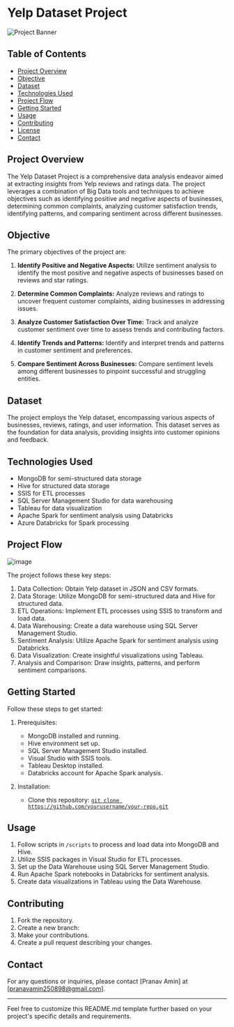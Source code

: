# Yelp Dataset Project

![Project Banner](path-to-project-banner.png)

## Table of Contents

- [Project Overview](#project-overview)
- [Objective](#objective)
- [Dataset](#dataset)
- [Technologies Used](#technologies-used)
- [Project Flow](#project-flow)
- [Getting Started](#getting-started)
- [Usage](#usage)
- [Contributing](#contributing)
- [License](#license)
- [Contact](#contact)

## Project Overview

The Yelp Dataset Project is a comprehensive data analysis endeavor aimed at extracting insights from Yelp reviews and ratings data. The project leverages a combination of Big Data tools and techniques to achieve objectives such as identifying positive and negative aspects of businesses, determining common complaints, analyzing customer satisfaction trends, identifying patterns, and comparing sentiment across different businesses.

## Objective

The primary objectives of the project are:

1. **Identify Positive and Negative Aspects:** Utilize sentiment analysis to identify the most positive and negative aspects of businesses based on reviews and star ratings.

2. **Determine Common Complaints:** Analyze reviews and ratings to uncover frequent customer complaints, aiding businesses in addressing issues.

3. **Analyze Customer Satisfaction Over Time:** Track and analyze customer sentiment over time to assess trends and contributing factors.

4. **Identify Trends and Patterns:** Identify and interpret trends and patterns in customer sentiment and preferences.

5. **Compare Sentiment Across Businesses:** Compare sentiment levels among different businesses to pinpoint successful and struggling entities.

## Dataset

The project employs the Yelp dataset, encompassing various aspects of businesses, reviews, ratings, and user information. This dataset serves as the foundation for data analysis, providing insights into customer opinions and feedback.

## Technologies Used

- MongoDB for semi-structured data storage
- Hive for structured data storage
- SSIS for ETL processes
- SQL Server Management Studio for data warehousing
- Tableau for data visualization
- Apache Spark for sentiment analysis using Databricks
- Azure Databricks for Spark processing

## Project Flow

![image](https://github.com/pranavamin250898/Yelp-Analysis/assets/40302495/71b022df-5a2c-460e-8cb1-42968e184e5f)


The project follows these key steps:

1. Data Collection: Obtain Yelp dataset in JSON and CSV formats.
2. Data Storage: Utilize MongoDB for semi-structured data and Hive for structured data.
3. ETL Operations: Implement ETL processes using SSIS to transform and load data.
4. Data Warehousing: Create a data warehouse using SQL Server Management Studio.
5. Sentiment Analysis: Utilize Apache Spark for sentiment analysis using Databricks.
6. Data Visualization: Create insightful visualizations using Tableau.
7. Analysis and Comparison: Draw insights, patterns, and perform sentiment comparisons.

## Getting Started

Follow these steps to get started:

1. Prerequisites:
   - MongoDB installed and running.
   - Hive environment set up.
   - SQL Server Management Studio installed.
   - Visual Studio with SSIS tools.
   - Tableau Desktop installed.
   - Databricks account for Apache Spark analysis.

2. Installation:
   - Clone this repository: [`git clone https://github.com/yourusername/your-repo.git`](https://github.com/pranavamin250898/Yelp-Analysis.git)

## Usage

1. Follow scripts in `/scripts` to process and load data into MongoDB and Hive.
2. Utilize SSIS packages in Visual Studio for ETL processes.
3. Set up the Data Warehouse using SQL Server Management Studio.
4. Run Apache Spark notebooks in Databricks for sentiment analysis.
5. Create data visualizations in Tableau using the Data Warehouse.

## Contributing

1. Fork the repository.
2. Create a new branch: 
3. Make your contributions.
4. Create a pull request describing your changes.


## Contact

For any questions or inquiries, please contact [Pranav Amin] at [pranavamin250898@gmail.com].

---
Feel free to customize this README.md template further based on your project's specific details and requirements.
